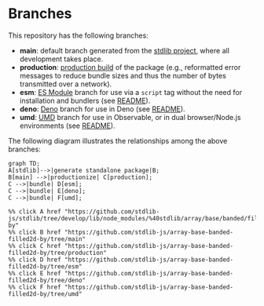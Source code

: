 <!--

@license Apache-2.0

Copyright (c) 2022 The Stdlib Authors.

Licensed under the Apache License, Version 2.0 (the "License");
you may not use this file except in compliance with the License.
You may obtain a copy of the License at

    http://www.apache.org/licenses/LICENSE-2.0

Unless required by applicable law or agreed to in writing, software
distributed under the License is distributed on an "AS IS" BASIS,
WITHOUT WARRANTIES OR CONDITIONS OF ANY KIND, either express or implied.
See the License for the specific language governing permissions and
limitations under the License.

-->

# Branches

This repository has the following branches:

-   **main**: default branch generated from the [stdlib project][stdlib-url], where all development takes place.
-   **production**: [production build][production-url] of the package (e.g., reformatted error messages to reduce bundle sizes and thus the number of bytes transmitted over a network).
-   **esm**: [ES Module][esm-url] branch for use via a `script` tag without the need for installation and bundlers (see [README][esm-readme]).
-   **deno**: [Deno][deno-url] branch for use in Deno (see [README][deno-readme]).
-   **umd**: [UMD][umd-url] branch for use in Observable, or in dual browser/Node.js environments (see [README][umd-readme]).

The following diagram illustrates the relationships among the above branches:

```mermaid
graph TD;
A[stdlib]-->|generate standalone package|B;
B[main] -->|productionize| C[production];
C -->|bundle| D[esm];
C -->|bundle| E[deno];
C -->|bundle| F[umd];

%% click A href "https://github.com/stdlib-js/stdlib/tree/develop/lib/node_modules/%40stdlib/array/base/banded/filled2d-by"
%% click B href "https://github.com/stdlib-js/array-base-banded-filled2d-by/tree/main"
%% click C href "https://github.com/stdlib-js/array-base-banded-filled2d-by/tree/production"
%% click D href "https://github.com/stdlib-js/array-base-banded-filled2d-by/tree/esm"
%% click E href "https://github.com/stdlib-js/array-base-banded-filled2d-by/tree/deno"
%% click F href "https://github.com/stdlib-js/array-base-banded-filled2d-by/tree/umd"
```

[stdlib-url]: https://github.com/stdlib-js/stdlib/tree/develop/lib/node_modules/%40stdlib/array/base/banded/filled2d-by
[production-url]: https://github.com/stdlib-js/array-base-banded-filled2d-by/tree/production
[deno-url]: https://github.com/stdlib-js/array-base-banded-filled2d-by/tree/deno
[deno-readme]: https://github.com/stdlib-js/array-base-banded-filled2d-by/blob/deno/README.md
[umd-url]: https://github.com/stdlib-js/array-base-banded-filled2d-by/tree/umd
[umd-readme]: https://github.com/stdlib-js/array-base-banded-filled2d-by/blob/umd/README.md
[esm-url]: https://github.com/stdlib-js/array-base-banded-filled2d-by/tree/esm
[esm-readme]: https://github.com/stdlib-js/array-base-banded-filled2d-by/blob/esm/README.md
